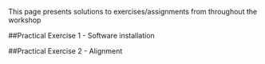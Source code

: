 This page presents solutions to exercises/assignments from throughout the workshop

##Practical Exercise 1 - Software installation


##Practical Exercise 2 - Alignment